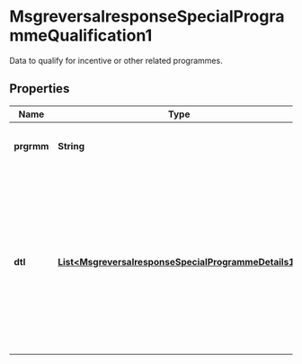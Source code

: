 

# MsgreversalresponseSpecialProgrammeQualification1

Data to qualify for incentive or other related programmes.

## Properties

| Name | Type | Description | Notes |
|------------ | ------------- | ------------- | -------------|
|**prgrmm** | **String** | The name of the Special Program. |  [optional] |
|**dtl** | [**List&lt;MsgreversalresponseSpecialProgrammeDetails1&gt;**](MsgreversalresponseSpecialProgrammeDetails1.md) | Data about the Special Program associated with the transaction. The data is sent in a name-value pair: Special Program Data Name and Special Program Data Value. |  [optional] |



